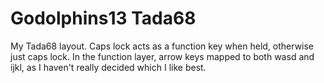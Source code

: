 # Godolphins13 Tada68

My Tada68 layout. 
Caps lock acts as a function key when held, otherwise just caps lock. 
In the function layer, arrow keys mapped to both wasd and ijkl, as I haven't really decided which I like best.


